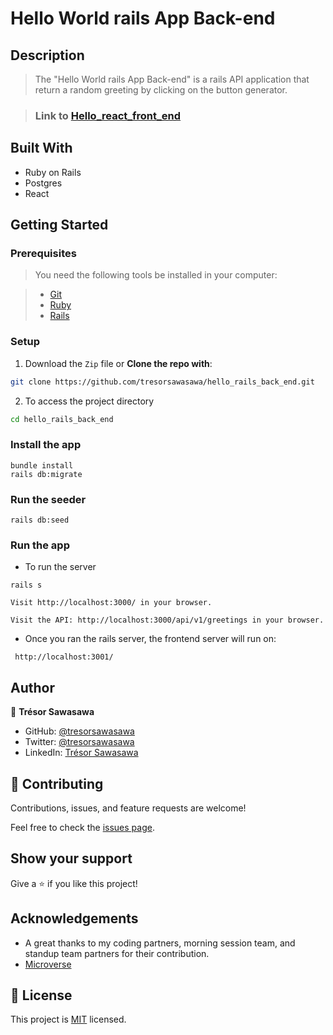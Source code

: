 # Hello World rails App Back-end

## Description

> The "Hello World rails App Back-end" is a rails API application that return a random greeting by clicking on the button generator.

> ### Link to [Hello_react_front_end](https://github.com/tresorsawasawa/hello_react_front_end)

## Built With

- Ruby on Rails
- Postgres
- React

## Getting Started

### Prerequisites

> You need the following tools be installed in your computer:

> - [Git](https://www.linode.com/docs/guides/how-to-install-git-on-linux-mac-and-windows/)
> - [Ruby](https://github.com/microverseinc/curriculum-ruby/blob/main/simple-ruby/articles/ruby_installation_instructions.md)
> - [Rails](https://www.tutorialspoint.com/ruby-on-rails/rails-installation.htm)

### Setup

1. Download the `Zip` file or **Clone the repo with**:

```bash
git clone https://github.com/tresorsawasawa/hello_rails_back_end.git
```

2. To access the project directory

```bash
cd hello_rails_back_end
```

### Install the app

```
bundle install
rails db:migrate
```

### Run the seeder

```
rails db:seed
```

### Run the app

- To run the server

```
rails s
```

```
Visit http://localhost:3000/ in your browser.
```

```
Visit the API: http://localhost:3000/api/v1/greetings in your browser.
```

- Once you ran the rails server, the frontend server will run on:

```
 http://localhost:3001/ 
```

## Author

👤 **Trésor Sawasawa**

- GitHub: [@tresorsawasawa](https://github.com/tresorsawasawa)
- Twitter: [@tresorsawasawa](https://twitter.com/TresorSawasawa)
- LinkedIn: [Trésor Sawasawa](https://www.linkedin.com/in/tresor-sawasawa/)

## 🤝 Contributing

Contributions, issues, and feature requests are welcome!

Feel free to check the [issues page](https://github.com/tresorsawasawa/hello_rails_back_end/issues).

## Show your support

Give a ⭐️ if you like this project!

## Acknowledgements

- A great thanks to my coding partners, morning session team, and standup team partners for their contribution.
- [Microverse](https://www.microverse.org/)
  

## 📝 License

This project is [MIT](./LICENSE) licensed.